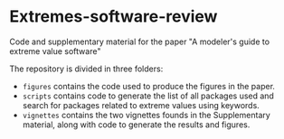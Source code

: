 # Extremes-software-review

Code and supplementary material for the paper "A modeler's guide to extreme value software"

The repository is divided in three folders:

- `figures` contains the code used to produce the figures in the paper.
- `scripts` contains code to generate the list of all packages used and search for packages related to extreme values using keywords.
- `vignettes` contains the two vignettes founds in the Supplementary material, along with code to generate the results and figures.


